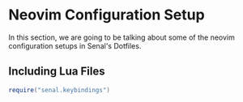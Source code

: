 # Neovim Configuration Setup


In this section, we are going to be talking about some of the neovim configuration setups
in Senal's Dotfiles.





## Including Lua Files


``` lua
require("senal.keybindings")
```
